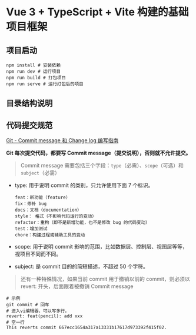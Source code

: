 <!--
 * @Author: Humphrey humphrey_cn@163.com
 * @Date: 2023-01-31 14:06:56
 * @LastEditors: Humphrey humphrey_cn@163.com
 * @LastEditTime: 2023-02-01 09:51:50
 * @Description: 项目说明文档
-->

# Vue 3 + TypeScript + Vite 构建的基础项目框架

## 项目启动

```shell
npm install # 安装依赖
npm run dev # 运行项目
npm run build # 打包项目
npm run serve # 运行打包后的项目
```

## 目录结构说明

## 代码提交规范

[Git - Commit message 和 Change log 编写指南](http://www.ruanyifeng.com/blog/2016/01/commit_message_change_log.html)

**Git 每次提交代码，都要写 Commit message（提交说明），否则就不允许提交。**

> Commit message 需要包括三个字段：`type`（必需）、`scope`（可选）和 `subject`（必需）

- type: 用于说明 commit 的类别，只允许使用下面 7 个标识。

  ```
  feat：新功能（feature）
  fix：修补 bug
  docs：文档（documentation）
  style： 格式（不影响代码运行的变动）
  refactor：重构（即不是新增功能，也不是修改 bug 的代码变动）
  test：增加测试
  chore：构建过程或辅助工具的变动
  ```

- scope: 用于说明 commit 影响的范围，比如数据层、控制层、视图层等等，视项目不同而不同。

- subject: 是 commit 目的的简短描述，不超过 50 个字符。

> 还有一种特殊情况，如果当前 commit 用于撤销以前的 commit，则必须以 revert: 开头，后面跟着被撤销 Commit message

```shell
# 示例
git commit # 回车
# 进入vi编辑器，可以写多行。
revert: feat(pencil): add xxx
# 空一行
This reverts commit 667ecc1654a317a13331b17617d973392f415f02.
```
